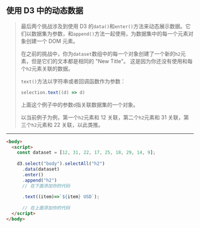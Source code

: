 ## 使用 D3 中的动态数据

> 最后两个挑战涉及到使用 D3 的`data()`和`enter()`方法来动态展示数据。它们以数据集为参数，和`append()`方法一起使用，为数据集中的每一个元素对象创建一个 DOM 元素。
>
> 在之前的挑战中，你为`dataset`数组中的每一个对象创建了一个新的`h2`元素，但是它们的文本都是相同的 "New Title"。 这是因为你还没有使用和每个`h2`元素关联的数据。
>
> `text()`方法以字符串或者回调函数作为参数：
>
> ```js
> selection.text((d) => d)
> ```
>
> 上面这个例子中的参数`d`指关联数据集的一个对象。
>
> 以当前例子为例，第一个`h2`元素和 12 关联，第二个`h2`元素和 31 关联，第三个`h2`元素和 22 关联，以此类推。

---

```html
<body>
  <script>
    const dataset = [12, 31, 22, 17, 25, 18, 29, 14, 9];
    
    d3.select("body").selectAll("h2")
      .data(dataset)
      .enter()
      .append("h2")
      // 在下面添加你的代码
      
      .text((item)=>`${item} USD`);
      
      // 在上面添加你的代码
  </script>
</body>
```

